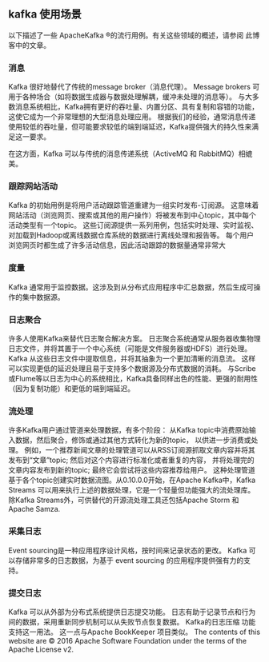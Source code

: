 ##  kafka 使用场景

以下描述了一些 ApacheKafka ®的流行用例。有关这些领域的概述，请参阅 此博客中的文章。

###    消息
Kafka 很好地替代了传统的message broker（消息代理）。 Message brokers 可用于各种场合（如将数据生成器与数据处理解耦，缓冲未处理的消息等）。 与大多数消息系统相比，Kafka拥有更好的吞吐量、内置分区、具有复制和容错的功能，这使它成为一个非常理想的大型消息处理应用。
根据我们的经验，通常消息传递使用较低的吞吐量，但可能要求较低的端到端延迟，Kafka提供强大的持久性来满足这一要求。

在这方面，Kafka 可以与传统的消息传递系统（ActiveMQ 和 RabbitMQ）相媲美。

###    跟踪网站活动
Kafka 的初始用例是将用户活动跟踪管道重建为一组实时发布-订阅源。 这意味着网站活动（浏览网页、搜索或其他的用户操作）将被发布到中心topic，其中每个活动类型有一个topic。 这些订阅源提供一系列用例，包括实时处理、实时监视、对加载到Hadoop或离线数据仓库系统的数据进行离线处理和报告等。
每个用户浏览网页时都生成了许多活动信息，因此活动跟踪的数据量通常非常大

###    度量
Kafka 通常用于监控数据。这涉及到从分布式应用程序中汇总数据，然后生成可操作的集中数据源。
###    日志聚合
许多人使用Kafka来替代日志聚合解决方案。 日志聚合系统通常从服务器收集物理日志文件，并将其置于一个中心系统（可能是文件服务器或HDFS）进行处理。 Kafka 从这些日志文件中提取信息，并将其抽象为一个更加清晰的消息流。 这样可以实现更低的延迟处理且易于支持多个数据源及分布式数据的消耗。 与Scribe或Flume等以日志为中心的系统相比，Kafka具备同样出色的性能、更强的耐用性（因为复制功能）和更低的端到端延迟。
###    流处理
许多Kafka用户通过管道来处理数据，有多个阶段： 从Kafka topic中消费原始输入数据，然后聚合，修饰或通过其他方式转化为新的topic， 以供进一步消费或处理。 例如，一个推荐新闻文章的处理管道可以从RSS订阅源抓取文章内容并将其发布到“文章”topic; 然后对这个内容进行标准化或者重复的内容， 并将处理完的文章内容发布到新的topic; 最终它会尝试将这些内容推荐给用户。 这种处理管道基于各个topic创建实时数据流图。从0.10.0.0开始，在Apache Kafka中，Kafka Streams 可以用来执行上述的数据处理，它是一个轻量但功能强大的流处理库。除Kafka Streams外，可供替代的开源流处理工具还包括Apache Storm 和Apache Samza.
###    采集日志
Event sourcing是一种应用程序设计风格，按时间来记录状态的更改。 Kafka 可以存储非常多的日志数据，为基于 event sourcing 的应用程序提供强有力的支持。
###    提交日志
Kafka 可以从外部为分布式系统提供日志提交功能。 日志有助于记录节点和行为间的数据，采用重新同步机制可以从失败节点恢复数据。 Kafka的日志压缩 功能支持这一用法。 这一点与Apache BookKeeper 项目类似。
The contents of this website are © 2016 Apache Software Foundation under the terms of the Apache License v2.
